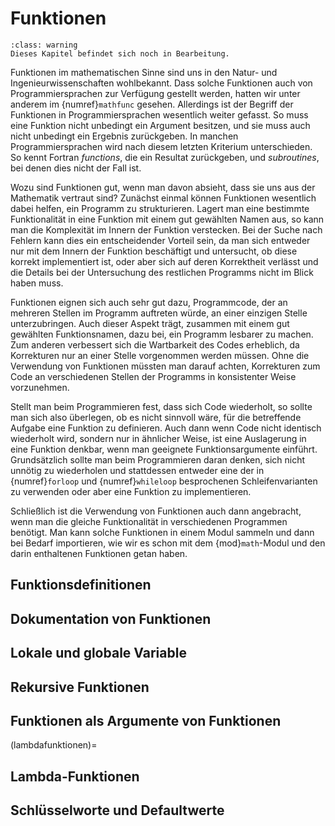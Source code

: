 # Funktionen

```{admonition} Hinweis
:class: warning
Dieses Kapitel befindet sich noch in Bearbeitung.
```

Funktionen im mathematischen Sinne sind uns in den Natur- und Ingenieurwissenschaften
wohlbekannt. Dass solche Funktionen auch von Programmiersprachen zur Verfügung gestellt
werden, hatten wir unter anderem im {numref}`mathfunc` gesehen. Allerdings ist der 
Begriff der Funktionen in Programmiersprachen wesentlich weiter gefasst. So muss eine
Funktion nicht unbedingt ein Argument besitzen, und sie muss auch nicht unbedingt ein
Ergebnis zurückgeben. In manchen Programmiersprachen wird nach diesem letzten Kriterium
unterschieden. So kennt Fortran *functions*, die ein Resultat zurückgeben, und *subroutines*,
bei denen dies nicht der Fall ist.

Wozu sind Funktionen gut, wenn man davon absieht, dass sie uns aus der Mathematik vertraut
sind? Zunächst einmal können Funktionen wesentlich dabei helfen, ein Programm zu strukturieren.
Lagert man eine bestimmte Funktionalität in eine Funktion mit einem gut gewählten Namen aus,
so kann man die Komplexität im Innern der Funktion verstecken. Bei der Suche nach Fehlern
kann dies ein entscheidender Vorteil sein, da man sich entweder nur mit dem Innern der Funktion
beschäftigt und untersucht, ob diese korrekt implementiert ist, oder aber sich auf deren
Korrektheit verlässt und die Details bei der Untersuchung des restlichen Programms nicht im
Blick haben muss.

Funktionen eignen sich auch sehr gut dazu, Programmcode, der an mehreren Stellen im Programm
auftreten würde, an einer einzigen Stelle unterzubringen. Auch dieser Aspekt trägt, zusammen
mit einem gut gewählten Funktionsnamen, dazu bei, ein Programm lesbarer zu machen. Zum 
anderen verbessert sich die Wartbarkeit des Codes erheblich, da Korrekturen nur an einer 
Stelle vorgenommen werden müssen. Ohne die Verwendung von Funktionen müssten man darauf achten,
Korrekturen zum Code an verschiedenen Stellen der Programms in konsistenter Weise vorzunehmen.

Stellt man beim Programmieren fest, dass sich Code wiederholt, so sollte man sich also überlegen,
ob es nicht sinnvoll wäre, für die betreffende Aufgabe eine Funktion zu definieren. Auch dann
wenn Code nicht identisch wiederholt wird, sondern nur in ähnlicher Weise, ist eine Auslagerung
in eine Funktion denkbar, wenn man geeignete Funktionsargumente einführt. Grundsätzlich sollte
man beim Programmieren daran denken, sich nicht unnötig zu wiederholen und stattdessen entweder
eine der in {numref}`forloop` und {numref}`whileloop` besprochenen Schleifenvarianten zu verwenden
oder aber eine Funktion zu implementieren.

Schließlich ist die Verwendung von Funktionen auch dann angebracht, wenn man die gleiche
Funktionalität in verschiedenen Programmen benötigt. Man kann solche Funktionen in einem 
Modul sammeln und dann bei Bedarf importieren, wie wir es schon mit dem {mod}`math`-Modul
und den darin enthaltenen Funktionen getan haben. 

## Funktionsdefinitionen

## Dokumentation von Funktionen

## Lokale und globale Variable

## Rekursive Funktionen

## Funktionen als Argumente von Funktionen

(lambdafunktionen)=
## Lambda-Funktionen

## Schlüsselworte und Defaultwerte
